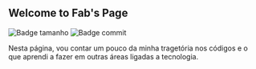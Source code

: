 ## Welcome to Fab's Page

![Badge tamanho](https://img.shields.io/github/languages/code-size/fab-souza/fab-souza.github.io)
![Badge commit](https://img.shields.io/github/last-commit/fab-souza/fab-souza.github.io)

Nesta página, vou contar um pouco da minha tragetória nos códigos e o que aprendi a fazer em outras áreas ligadas a tecnologia.
